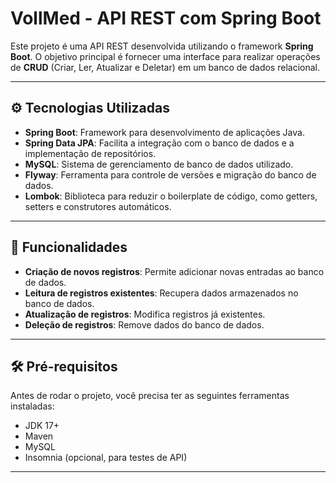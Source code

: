 # VollMed - API REST com Spring Boot

Este projeto é uma API REST desenvolvida utilizando o framework **Spring Boot**. O objetivo principal é fornecer uma interface para realizar operações de **CRUD** (Criar, Ler, Atualizar e Deletar) em um banco de dados relacional.

---

## ⚙️ Tecnologias Utilizadas

- **Spring Boot**: Framework para desenvolvimento de aplicações Java.
- **Spring Data JPA**: Facilita a integração com o banco de dados e a implementação de repositórios.
- **MySQL**: Sistema de gerenciamento de banco de dados utilizado.
- **Flyway**: Ferramenta para controle de versões e migração do banco de dados.
- **Lombok**: Biblioteca para reduzir o boilerplate de código, como getters, setters e construtores automáticos.

---

## 🚀 Funcionalidades

- **Criação de novos registros**: Permite adicionar novas entradas ao banco de dados.
- **Leitura de registros existentes**: Recupera dados armazenados no banco de dados.
- **Atualização de registros**: Modifica registros já existentes.
- **Deleção de registros**: Remove dados do banco de dados.

---

## 🛠️ Pré-requisitos

Antes de rodar o projeto, você precisa ter as seguintes ferramentas instaladas:

- JDK 17+
- Maven
- MySQL
- Insomnia (opcional, para testes de API)

---
